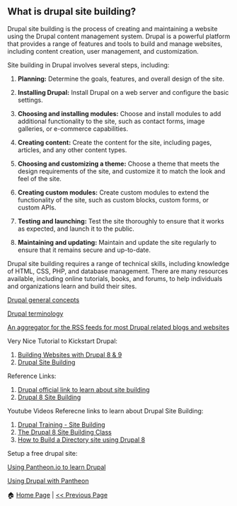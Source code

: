 ## What is drupal site building? ##

Drupal site building is the process of creating and maintaining a website using the Drupal content management system. Drupal is a powerful platform that provides a range of features and tools to build and manage websites, including content creation, user management, and customization.

Site building in Drupal involves several steps, including:

1. **Planning:** Determine the goals, features, and overall design of the site.

2. **Installing Drupal:** Install Drupal on a web server and configure the basic settings.

3. **Choosing and installing modules:** Choose and install modules to add additional functionality to the site, such as contact forms, image galleries, or e-commerce capabilities.

4. **Creating content:** Create the content for the site, including pages, articles, and any other content types.

5. **Choosing and customizing a theme:** Choose a theme that meets the design requirements of the site, and customize it to match the look and feel of the site.

6. **Creating custom modules:** Create custom modules to extend the functionality of the site, such as custom blocks, custom forms, or custom APIs.

7. **Testing and launching:** Test the site thoroughly to ensure that it works as expected, and launch it to the public.

8. **Maintaining and updating:** Maintain and update the site regularly to ensure that it remains secure and up-to-date.

Drupal site building requires a range of technical skills, including knowledge of HTML, CSS, PHP, and database management. There are many resources available, including online tutorials, books, and forums, to help individuals and organizations learn and build their sites.

[Drupal general concepts](http://drupal.org/node/19828)

[Drupal terminology](http://drupal.org/node/937)

[An aggregator for the RSS feeds for most Drupal related blogs and websites](http://planet.drupal.org)

Very Nice Tutorial to Kickstart Drupal:
1. [Building Websites with Drupal 8 & 9](https://www.drupaltutor.com/courses/drupal-8/building-websites)
2. [Drupal Site Building](https://www.webwash.net/courses/drupal-8-site-building/lessons/entities-content-types-fields/topic/introduction-entities-fields/)

Reference Links:
1. [Drupal official link to learn about site building](https://www.drupal.org/docs/user_guide/en/index.html)
2. [Drupal 8 Site Building ](https://github.com/WidgetsBurritos/d8-studyguide/tree/master/2-site-building)


Youtube Videos Referecne links to learn about Drupal Site Building:

1. [Drupal Training - Site Building](https://www.youtube.com/playlist?list=PLpVC00PAQQxGFC06mLqoPT4hHaA1Ykn2Z)
2. [The Drupal 8 Site Building Class](https://www.youtube.com/playlist?list=PLtaXuX0nEZk9_p3OiVFV96FMQwPWklRiL)
3. [How to Build a Directory site using Drupal 8](https://www.youtube.com/watch?v=j7nWAKX_o5w)

Setup a free drupal site:

[Using Pantheon.io to learn Drupal](https://www.youtube.com/watch?v=bk_PUcDKpQA)

[Using Drupal with Pantheon](https://pantheon.io/docs/develop-drupal)


:house: [Home Page](README.md) | [<< Previous Page](README.md)
